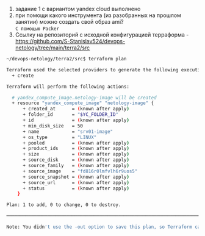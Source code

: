 1. задание 1 с вариантом yandex cloud выполнено
2. при помощи какого инструмента (из разобранных на прошлом занятии) можно создать свой образ ami?  
`С помощью Packer`  
3. Ссылку на репозиторий с исходной конфигурацией терраформа - https://github.com/S-Stanislav524/devops-netology/tree/main/terra2/src
```bash
~/devops-netology/terra2/src$ terraform plan

Terraform used the selected providers to generate the following execution plan. Resource actions are indicated with the following symbols:
  + create

Terraform will perform the following actions:

  # yandex_compute_image.netology-image will be created
  + resource "yandex_compute_image" "netology-image" {
      + created_at      = (known after apply)
      + folder_id       = "$YC_FOLDER_ID"
      + id              = (known after apply)
      + min_disk_size   = 50
      + name            = "srv01-image"
      + os_type         = "LINUX"
      + pooled          = (known after apply)
      + product_ids     = (known after apply)
      + size            = (known after apply)
      + source_disk     = (known after apply)
      + source_family   = (known after apply)
      + source_image    = "fd816r0lmfvlh6r9uos5"
      + source_snapshot = (known after apply)
      + source_url      = (known after apply)
      + status          = (known after apply)
    }

Plan: 1 to add, 0 to change, 0 to destroy.

──────────────────────────────────────────────────────────────────────────────────────────────────────────────────────────────────────────────────────────────────────────────────────────────────────

Note: You didn't use the -out option to save this plan, so Terraform can't guarantee to take exactly these actions if you run "terraform apply" now.
```